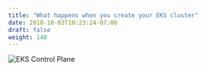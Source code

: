 ```yaml
---
title: "What happens when you create your EKS cluster"
date: 2018-10-03T10:23:24-07:00
draft: false
weight: 140
---
```



![EKS Control Plane](/images/using_ec2_spot_instances_with_eks/introduction/eks-k8s-control-plane.svg)
